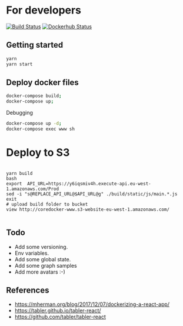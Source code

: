 # For developers

[![Build Status](https://travis-ci.org/rolfwessels/coredocker-dashboard.svg?branch=master)](https://travis-ci.org/rolfwessels/coredocker-dashboard)
[![Dockerhub Status](https://img.shields.io/badge/dockerhub-ok-blue.svg)](https://hub.docker.com/r/rolfwessels/coredocker-dashboard/)

## Getting started

```cmd
yarn
yarn start
```

## Deploy docker files

```bash
docker-compose build;
docker-compose up;
```

Debugging

```bash
docker-compose up -d;
docker-compose exec www sh
```

# Deploy to S3


```

yarn build
bash
export  API_URL=https://y6iqsmiv4h.execute-api.eu-west-1.amazonaws.com/Prod
sed -i "s@REPLACE_API_URL@$API_URL@g" ./build/static/js/main.*.js
exit
# upload build folder to bucket
view http://coredocker-www.s3-website-eu-west-1.amazonaws.com/


```

## Todo
 * Add some versioning.
 * Env variables.
 * Add some global state.
 * Add some graph samples
 * Add more avatars :-)



## References
  * https://mherman.org/blog/2017/12/07/dockerizing-a-react-app/
  * https://tabler.github.io/tabler-react/
  * https://github.com/tabler/tabler-react

